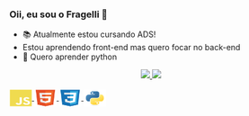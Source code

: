 ### Oii, eu sou o Fragelli 🤙



- 📚 Atualmente estou cursando ADS!
- Estou aprendendo front-end mas quero focar no back-end
- 🐍 Quero aprender python 

<div align="center">
  <a href="https://github.com/fragellii">
  <img height="180em" src="https://github-readme-stats.vercel.app/api?username=fragellii&show_icons=true&theme=dracula&include_all_commits=true&count_private=true"/>
  <img height="180em" src="https://github-readme-stats.vercel.app/api/top-langs/?username=fragellii&layout=compact&langs_count=7&theme=dracula"/>
</div>
  
<div style="display: inline_block"><br>
  <img align="center" alt="fragellii-Js" height="30" width="40" src="https://raw.githubusercontent.com/devicons/devicon/master/icons/javascript/javascript-plain.svg">
  <img align="center" alt="fragellii-HTML" height="30" width="40" src="https://raw.githubusercontent.com/devicons/devicon/master/icons/html5/html5-original.svg">
  <img align="center" alt="fragellii-CSS" height="30" width="40" src="https://raw.githubusercontent.com/devicons/devicon/master/icons/css3/css3-original.svg">
  <img align="center" alt="fragellii-Python" height="30" width="40" src="https://raw.githubusercontent.com/devicons/devicon/master/icons/python/python-original.svg">
</div> 
  

